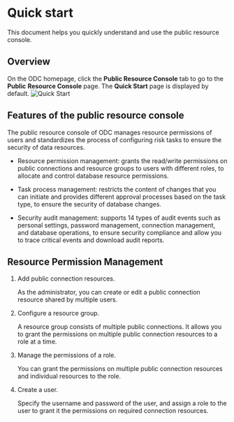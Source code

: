 Quick start 
================================

This document helps you quickly understand and use the public resource console. 

Overview 
-----------------------------

On the ODC homepage, click the **Public Resource Console** tab to go to the **Public** **Resource Console** page. The **Quick Start** page is displayed by default. ![Quick Start](https://help-static-aliyun-doc.aliyuncs.com/assets/img/en-US/1303511561/p411751.png)

Features of the public resource console 
------------------------------------------------------------

The public resource console of ODC manages resource permissions of users and standardizes the process of configuring risk tasks to ensure the security of data resources. 

* Resource permission management: grants the read/write permissions on public connections and resource groups to users with different roles, to allocate and control database resource permissions.

  

* Task process management: restricts the content of changes that you can initiate and provides different approval processes based on the task type, to ensure the security of database changes.

  

* Security audit management: supports 14 types of audit events such as personal settings, password management, connection management, and database operations, to ensure security compliance and allow you to trace critical events and download audit reports.

  




Resource Permission Management 
---------------------------------------------------

1. Add public connection resources. 

   As the administrator, you can create or edit a public connection resource shared by multiple users.
   

2. Configure a resource group. 

   A resource group consists of multiple public connections. It allows you to grant the permissions on multiple public connection resources to a role at a time.
   

3. Manage the permissions of a role. 

   You can grant the permissions on multiple public connection resources and individual resources to the role.
   

4. Create a user. 

   Specify the username and password of the user, and assign a role to the user to grant it the permissions on required connection resources.
   



